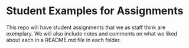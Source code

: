 # Student Examples for Assignments

This repo will have student assignments that we as staff think are exemplary.
We will also include notes and comments on what we liked about each in a README.md file in each folder.
